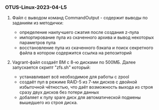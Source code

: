 ### OTUS-Linux-2023-04-L5

1. Файл с выводом команд CommandOutput - содержит выводы по заданиям из методички:
	- определение наилучшего сжатия после создания z-пула
	- импортирование пула из скаченного архива и вывод некоторых параметров пула
	- восстановление пула из скаченного бэкапа и поиск секретного файла в котором содержится ссылка на репозиторий

2. Vagrant-файл создаёт ВМ с 8-ю дисками по 500МБ. 
	Далее запускается скрипт "zfs.sh" который: 
	- устанавливает всё необходимое для работы с zpool
	- создаёт пул в режиме RAID-5 из 7-ми дисков с двойной избыточной чётностью, что даёт возможность выхода из строя сразу двух дисков без потери данных
	- добаляет к пулу spare диск для автоматической подмены вышедшего из строя диска.